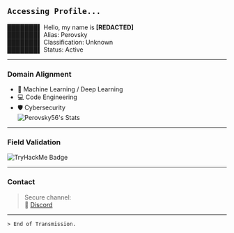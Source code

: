 ## `Accessing Profile...`

███████▌ Hello, my name is **[REDACTED]**  
███████▌ Alias: Perovsky  
███████▌ Classification: Unknown  
███████▌ Status: Active  


---

### Domain Alignment

- 🧠 Machine Learning / Deep Learning
- 💻 Code Engineering  
- 🛡️ Cybersecurity  
![Perovsky56's Stats](https://github-readme-stats.vercel.app/api?username=Perovsky56&theme=highcontrast&show_icons=true&hide_border=false&count_private=true)

---

### Field Validation

<img src="https://tryhackme-badges.s3.amazonaws.com/Perovsky.png" alt="TryHackMe Badge"/>

---

### Contact

> Secure channel:  
> 📧 [Discord](http://discordapp.com/users/186808872982413314)

---

`> End of Transmission.`
